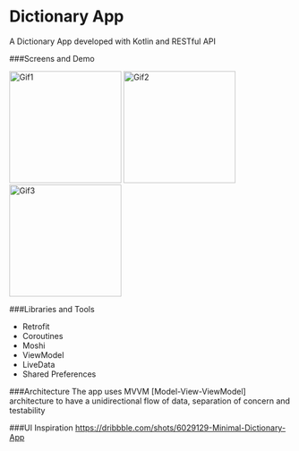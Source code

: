 # Dictionary App
  A Dictionary App developed with Kotlin and RESTful API 

  
###Screens and Demo
<p><img height= "200" src="https://github.com/A-Rafay32/Dictionary-App--Kotlin/assets/113136294/70e83456-eb0b-4559-acf7-4501ad8a8325" alt="Gif1" />
<img height= "200" src="https://github.com/A-Rafay32/Dictionary-App--Kotlin/assets/113136294/238bf900-b602-4f2f-b4c8-6ad7faa3609d" alt="Gif2" />
<img height= "200" src="https://github.com/A-Rafay32/Dictionary-App--Kotlin/assets/113136294/5b1e8d77-64d2-408b-bf45-60f9dca42ca6" alt="Gif3" /></p>

  
###Libraries and Tools
- Retrofit
- Coroutines
- Moshi
- ViewModel
- LiveData
- Shared Preferences

###Architecture
The app uses MVVM [Model-View-ViewModel] architecture to have a unidirectional flow of data, separation of concern and testability

###UI Inspiration
https://dribbble.com/shots/6029129-Minimal-Dictionary-App

